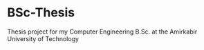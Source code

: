# BSc-Thesis
Thesis project for my Computer Engineering B.Sc. at the Amirkabir University of Technology 
